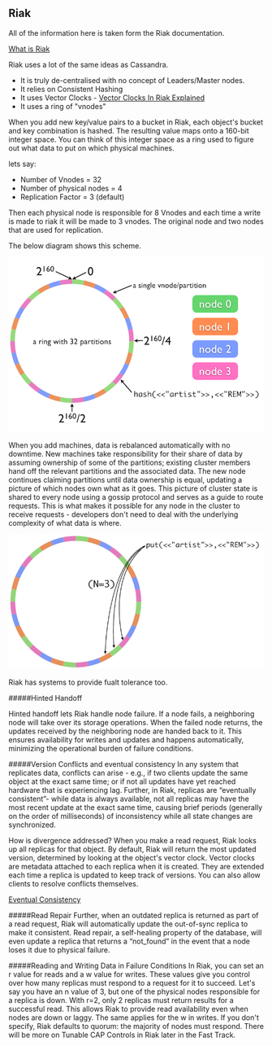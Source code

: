 ## Riak

All of the information here is taken form the Riak documentation.

[What is Riak](http://docs.basho.com/riak/1.2.0/tutorials/fast-track/What-is-Riak/)

Riak uses a lot of the same ideas as Cassandra. 

- It is truly de-centralised with no concept of Leaders/Master nodes.
- It relies on Consistent Hashing
- It uses Vector Clocks - [Vector Clocks In Riak Explained](http://docs.basho.com/riak/1.2.0/references/appendices/concepts/Vector-Clocks/)
- It uses a ring of "vnodes"

When you add new key/value pairs to a bucket in Riak, each object's bucket and key combination is hashed. The resulting value maps onto a 160-bit integer space. You can think of this integer space as a ring used to figure out what data to put on which physical machines.


lets say:

- Number of Vnodes = 32
- Number of physical nodes = 4
- Replication Factor = 3 (default)

Then each physical node is responsible for 8 Vnodes and each time a write is made to riak it will be made to 3 vnodes. The original node and two nodes that are used for replication.

The below diagram shows this scheme.

![fig:0.0](riak-ring.png)

When you add machines, data is rebalanced automatically with no downtime. New machines take responsibility for their share of data by assuming ownership of some of the partitions; existing cluster members hand off the relevant partitions and the associated data. The new node continues claiming partitions until data ownership is equal, updating a picture of which nodes own what as it goes. This picture of cluster state is shared to every node using a gossip protocol and serves as a guide to route requests. This is what makes it possible for any node in the cluster to receive requests - developers don't need to deal with the underlying complexity of what data is where.

![fig:0.1](riak-data-distribution.png)

Riak has systems to provide fualt tolerance too.


#####Hinted Handoff

Hinted handoff lets Riak handle node failure. If a node fails, a neighboring node will take over its storage operations. When the failed node returns, the updates received by the neighboring node are handed back to it. This ensures availability for writes and updates and happens automatically, minimizing the operational burden of failure conditions.


#####Version Conflicts and eventual consistency
In any system that replicates data, conflicts can arise - e.g., if two clients update the same object at the exact same time; or if not all updates have yet reached hardware that is experiencing lag. Further, in Riak, replicas are “eventually consistent”- while data is always available, not all replicas may have the most recent update at the exact same time, causing brief periods (generally on the order of milliseconds) of inconsistency while all state changes are synchronized.

How is divergence addressed? When you make a read request, Riak looks up all replicas for that object. By default, Riak will return the most updated version, determined by looking at the object's vector clock. Vector clocks are metadata attached to each replica when it is created. They are extended each time a replica is updated to keep track of versions. You can also allow clients to resolve conflicts themselves.

[Eventual Consistency](http://docs.basho.com/riak/1.2.0/references/appendices/concepts/Eventual-Consistency/)

#####Read Repair
Further, when an outdated replica is returned as part of a read request, Riak will automatically update the out-of-sync replica to make it consistent. Read repair, a self-healing property of the database, will even update a replica that returns a “not_found” in the event that a node loses it due to physical failure.

#####Reading and Writing Data in Failure Conditions
In Riak, you can set an r value for reads and a w value for writes. These values give you control over how many replicas must respond to a request for it to succeed. Let's say you have an n value of 3, but one of the physical nodes responsible for a replica is down. With r=2, only 2 replicas must return results for a successful read. This allows Riak to provide read availability even when nodes are down or laggy. The same applies for the w in writes. If you don't specify, Riak defaults to quorum: the majority of nodes must respond. There will be more on Tunable CAP Controls in Riak later in the Fast Track.